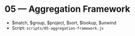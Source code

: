 # 05 — Aggregation Framework

- $match, $group, $project, $sort, $lookup, $unwind
- Script: `scripts/05-aggregation-framework.js`
